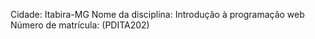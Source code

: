 Cidade: Itabira-MG Nome da disciplina: Introdução à programação web Número de matrícula: (PDITA202)
